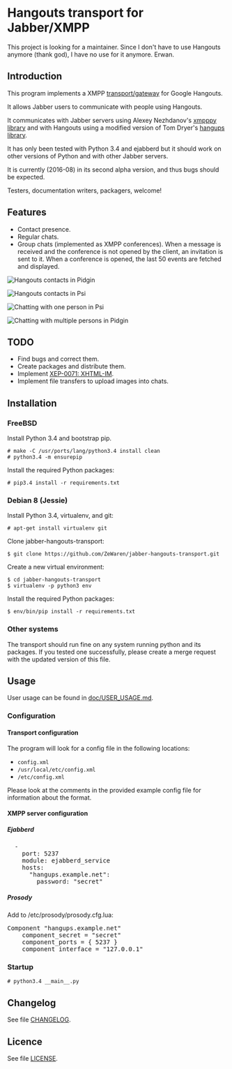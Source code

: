 # Hangouts transport for Jabber/XMPP

This project is looking for a maintainer. Since I don't have to use Hangouts anymore (thank god), I have no use for it anymore. Erwan.

## Introduction

This program implements a XMPP [transport/gateway](https://en.wikipedia.org/wiki/XMPP#Connecting_to_other_protocols)
for Google Hangouts.

It allows Jabber users to communicate with people using Hangouts.

It communicates with Jabber servers using Alexey Nezhdanov's [xmpppy library](http://xmpppy.sourceforge.net/) and with
Hangouts using a modified version of Tom Dryer's [hangups library](https://github.com/tdryer/hangups).

It has only been tested with Python 3.4 and ejabberd but it should work on other versions of Python and with other
Jabber servers.

It is currently (2016-08) in its second alpha version, and thus bugs should be expected. 

Testers, documentation writers, packagers, welcome!

## Features

* Contact presence.
* Regular chats.
* Group chats (implemented as XMPP conferences). When a message is received and the conference is not opened by the
client, an invitation is sent to it. When a conference is opened, the last 50 events are fetched and displayed.

![Hangouts contacts in Pidgin](doc/contact_list_in_pidgin.png)

![Hangouts contacts in Psi](doc/contact_list_in_psi.png)

![Chatting with one person in Psi](doc/regulat_chat_in_psi.png)

![Chatting with multiple persons in Pidgin](doc/group_chat_in_pidgin.png)

## TODO
* Find bugs and correct them.
* Create packages and distribute them.
* Implement [XEP-0071: XHTML-IM](http://www.xmpp.org/extensions/xep-0071.html).
* Implement file transfers to upload images into chats.

## Installation
### FreeBSD
Install Python 3.4 and bootstrap pip.
    
    # make -C /usr/ports/lang/python3.4 install clean
    # python3.4 -m ensurepip
    
Install the required Python packages:

    # pip3.4 install -r requirements.txt

### Debian 8 (Jessie)
Install Python 3.4, virtualenv, and git:

    # apt-get install virtualenv git
    
Clone jabber-hangouts-transport:

    $ git clone https://github.com/ZeWaren/jabber-hangouts-transport.git

Create a new virtual environment:

    $ cd jabber-hangouts-transport
    $ virtualenv -p python3 env

Install the required Python packages:

    $ env/bin/pip install -r requirements.txt

### Other systems
The transport should run fine on any system running python and its packages. If you tested one successfully, please
create a merge request with the updated version of this file.

## Usage

User usage can be found in [doc/USER_USAGE.md](doc/USER_USAGE.md).

### Configuration
#### Transport configuration
The program will look for a config file in the following locations:

* `config.xml`
* `/usr/local/etc/config.xml`    
* `/etc/config.xml`

Please look at the comments in the provided example config file for information about the format.

#### XMPP server configuration
##### Ejabberd
<pre>
  -
    port: 5237
    module: ejabberd_service
    hosts:
      "hangups.example.net":
        password: "secret"
</pre>

##### Prosody
Add to /etc/prosody/prosody.cfg.lua:
<pre>
Component "hangups.example.net"    
    component_secret = "secret"  
    component_ports = { 5237 }       
    component_interface = "127.0.0.1"
</pre>

### Startup

    # python3.4 __main__.py

## Changelog
See file [CHANGELOG](CHANGELOG).

## Licence
See file [LICENSE](LICENSE).

